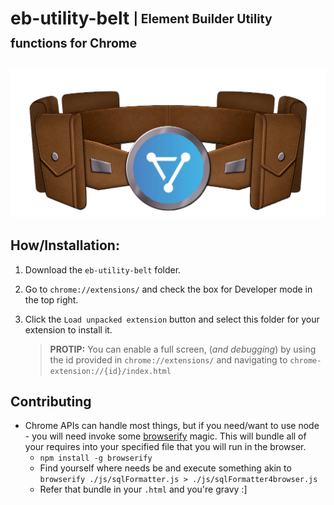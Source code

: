 # eb-utility-belt <sub><sup>| Element Builder Utility functions for Chrome </sup></sub>

![eb-belt](https://github.com/cloud-elements/eb-utility-belt/blob/master/resources/eb-belt.png?raw=true)

## How/Installation:
1. Download the `eb-utility-belt` folder.
1. Go to `chrome://extensions/` and check the box for Developer mode in the top right.
1. Click the `Load unpacked extension` button and select this folder for your extension to install it.

    > __PROTIP:__ You can enable a full screen, (_and debugging_) by using the id provided in `chrome://extensions/` and navigating to `chrome-extension://{id}/index.html`

## Contributing
- Chrome APIs can handle most things, but if you need/want to use node - you will need invoke some [browserify](https://github.com/browserify/browserify) magic. This will bundle all of your requires into your specified file that you will run in the browser. 
    - `npm install -g browserify`
    - Find yourself where needs be and execute something akin to `browserify ./js/sqlFormatter.js > ./js/sqlFormatter4browser.js`
    - Refer that bundle in your `.html` and you're gravy :]

